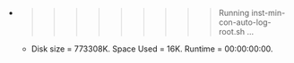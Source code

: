 * >>>>>>>>> Running inst-min-con-auto-log-root.sh ...
  * Disk size = 773308K. Space Used = 16K. Runtime = 00:00:00:00.
